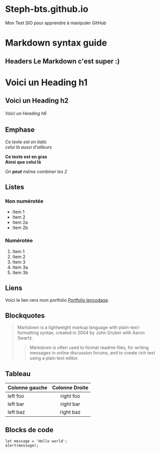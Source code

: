 # Steph-bts.github.io
Mon Test SIO pour apprendre à manipuler GitHub

# Markdown syntax guide

## Headers Le Markdown c'est super :)

# Voici un Heading h1
## Voici un Heading h2 
###### Voici un Heading h6

## Emphase

*Ce texte est en italic*  
_celui là aussi d'ailleurs_

**Ce texte est en gras**  
__Ainsi que celui là__

_On **peut** même combiner les 2_

## Listes

### Non numérotée

* Item 1
* Item 2
* Item 2a
* Item 2b

### Numérotée

1. Item 1
1. Item 2
1. Item 3
  1. Item 3a
  1. Item 3b


## Liens
Voici le lien vers mon portfolio [Portfolio lencodage](https://portfolio.lencodage.fr/).

## Blockquotes

> Markdown is a lightweight markup language with plain-text-formatting syntax, created in 2004 by John Gruber with Aaron Swartz.
>
>> Markdown is often used to format readme files, for writing messages in online discussion forums, and to create rich text using a plain text editor.

## Tableau

| Colonne gauche  | Colonne Droite |
| --------------- |:--------------:|
| left foo        | right foo      |
| left bar        | right bar      |
| left baz        | right baz      |

## Blocks de code

```
let message = 'Hello world';
alert(message);
```

